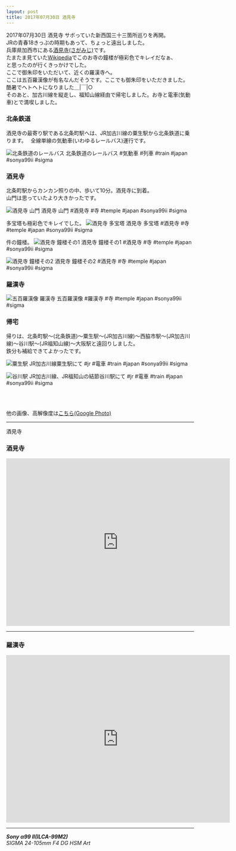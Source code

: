 ```yaml
---
layout: post
title: 2017年07月30日 酒見寺
---
```


2017年07月30日 酒見寺
サボっていた新西国三十三箇所巡りを再開。  
JRの青春18きっぷの時期もあって、ちょっと遠出しました。  
兵庫県加西市にある[酒見寺(さがみじ)](http://www.shin-saigoku.jp/temple/34_sagamiji_01.html)です。  
たまたま見ていた[Wikipedia](https://ja.wikipedia.org/wiki/%E9%85%92%E8%A6%8B%E5%AF%BA)でこのお寺の鐘楼が極彩色でキレイだなぁ、  
と思ったのが行くきっかけでした。  
ここで御朱印をいただいて、近くの羅漢寺へ。  
ここは五百羅漢像が有名なんだそうです。ここでも御朱印をいただきました。  
酷暑でヘトヘトになりました＿|￣|○  
そのあと、加古川線を縦走し、福知山線経由で帰宅しました。お寺と電車(気動車)とで満喫しました。
  

### 北条鉄道

酒見寺の最寄り駅である北条町駅へは、JR加古川線の粟生駅から北条鉄道に乗ります。　
全線単線の気動車(いわゆるレールバス)運行です。

![北条鉄道のレールバス](../images/20170730/SagamijiTemple20170730-KBA00005.jpg)
北条鉄道のレールバス #気動車 #列車 #train #japan #sonya99ii #sigma

### 酒見寺

北条町駅からカンカン照りの中、歩いて10分。酒見寺に到着。  
山門は思っていたより大きかったです。

![酒見寺 山門](../images/20170730/SagamijiTemple20170730-KBA00011.jpg)
酒見寺 山門 #酒見寺 #寺 #temple #japan #sonya99ii #sigma

多宝塔も極彩色でキレイでした。
![酒見寺 多宝塔](../images/20170730/SagamijiTemple20170730-KBA00034.jpg)
酒見寺 多宝塔 #酒見寺 #寺 #temple #japan #sonya99ii #sigma

件の鐘楼。
![酒見寺 鐘楼その1](../images/20170730/SagamijiTemple20170730-KBA00059.jpg)
酒見寺 鐘楼その1 #酒見寺 #寺 #temple #japan #sonya99ii #sigma

![酒見寺 鐘楼その2](../images/20170730/SagamijiTemple20170730-KBA00068.jpg)
酒見寺 鐘楼その2 #酒見寺 #寺 #temple #japan #sonya99ii #sigma

### 羅漢寺

![五百羅漢像](../images/20170730/SagamijiTemple20170730-KBA00095.jpg)
羅漢寺 五百羅漢像 #羅漢寺 #寺 #temple #japan #sonya99ii #sigma

### 帰宅

帰りは、北条町駅～(北条鉄道)～粟生駅～(JR加古川線)～西脇市駅～(JR加古川線)～谷川駅～(JR福知山線)～大阪駅と遠回りしました。  
鉄分も補給できてよかったです。

![粟生駅](../images/20170730/SagamijiTemple20170730-KBA00141.jpg)
JR加古川線粟生駅にて #jr #電車 #train #japan #sonya99ii #sigma

![谷川駅](../images/20170730/SagamijiTemple20170730-KBA00150.jpg)
JR加古川線、JR福知山の結節谷川駅にて #jr #電車 #train #japan #sonya99ii #sigma

<br>
<br>

他の画像、高解像度は[こちら(Google Photo)](https://goo.gl/photos/TRmPAuvV2NYADZsS9)

---
<span class="mapmarker">酒見寺</span>
### 酒見寺

<iframe src="https://www.google.com/maps/embed?pb=!1m18!1m12!1m3!1d1375.2175796215374!2d134.83064171595566!3d34.93562658493863!2m3!1f0!2f0!3f0!3m2!1i1024!2i768!4f13.1!3m3!1m2!1s0x0%3A0xc72f8b081995c376!2z5rOJ55Sf5bGxIOmFkuimi-Wvug!5e0!3m2!1sja!2sjp!4v1502280377292" width="600" height="450" frameborder="0" style="border:0" allowfullscreen></iframe>

---
### 羅漢寺
<iframe src="https://www.google.com/maps/embed?pb=!1m18!1m12!1m3!1d1375.2175796215374!2d134.83064171595566!3d34.93562658493863!2m3!1f0!2f0!3f0!3m2!1i1024!2i768!4f13.1!3m3!1m2!1s0x0%3A0x69a114ae5f91a8a3!2z5LqU55m-576F5ryi5a-6!5e0!3m2!1sja!2sjp!4v1502280421738" width="600" height="450" frameborder="0" style="border:0" allowfullscreen></iframe>

---

___Sony α99 II(ILCA-99M2)___  
_SIGMA 24-105mm F4 DG HSM Art_

